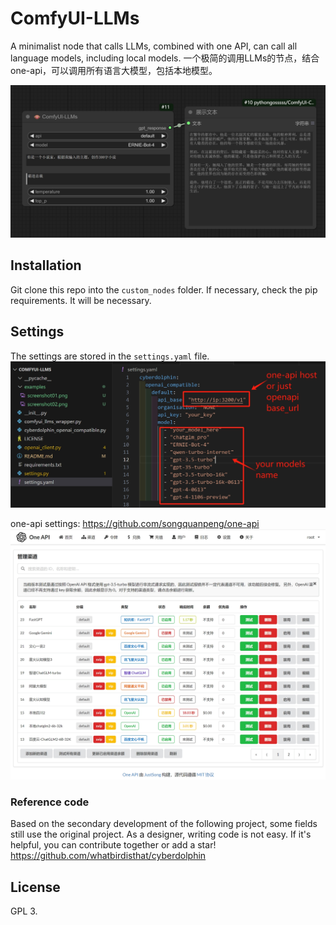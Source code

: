 # ComfyUI-LLMs

A minimalist node that calls LLMs, combined with one API, can call all language models, including local models.
一个极简的调用LLMs的节点，结合one-api，可以调用所有语言大模型，包括本地模型。

![comfyuillms.png](examples/screenshot01.png)


## Installation

Git clone this repo into the `custom_nodes` folder.
If necessary, check the pip requirements. It will be necessary.

## Settings
The settings are stored in the `settings.yaml` file.
![comfyuillms.png](examples/screenshot03.png)

one-api settings: https://github.com/songquanpeng/one-api
![comfyuillms.png](examples/screenshot04.png)


### Reference code
Based on the secondary development of the following project, some fields still use the original project.
As a designer, writing code is not easy. If it's helpful, you can contribute together or add a star!
https://github.com/whatbirdisthat/cyberdolphin

## License

GPL 3.